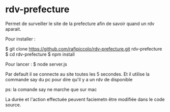 # rdv-prefecture
Permet de surveiller le site de la prefecture afin de savoir quand un rdv aparait.

Pour installer :

$ git clone https://github.com/rafipiccolo/rdv-prefecture.git rdv-prefecture
$ cd rdv-prefecture
$ npm install

Pour lancer :
$ node server.js

Par default il se connecte au site toutes les 5 secondes.
Et il utilise la commande say du pc pour dire qu'il y a un rdv de disponible

ps: la comande say ne marche que sur mac

La durée et l'action effectuée peuvent faciemetn être modifiée dans le code source.
